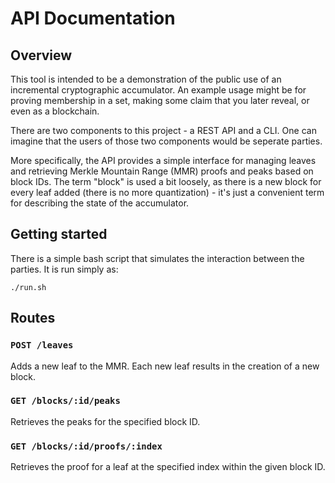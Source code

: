 # API Documentation

## Overview

This tool is intended to be a demonstration of the public use of an incremental cryptographic accumulator. An example usage might be for proving membership in a set, making some claim that you later reveal, or even as a blockchain.

There are two components to this project - a REST API and a CLI. One can imagine that the users of those two components would be seperate parties.

More specifically, the API provides a simple interface for managing leaves and retrieving Merkle Mountain Range (MMR) proofs and peaks based on block IDs. The term "block" is used a bit loosely, as there is a new block for every leaf added (there is no more quantization) - it's just a convenient term for describing the state of the accumulator.

## Getting started

There is a simple bash script that simulates the interaction between the parties. It is run simply as:

```
./run.sh
```

## Routes

### `POST /leaves`
Adds a new leaf to the MMR. Each new leaf results in the creation of a new block.

### `GET /blocks/:id/peaks`
Retrieves the peaks for the specified block ID.

### `GET /blocks/:id/proofs/:index`
Retrieves the proof for a leaf at the specified index within the given block ID.

